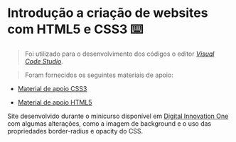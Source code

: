 # Introdução a criação de websites com HTML5 e CSS3 :keyboard:

> Foi utilizado para o desenvolvimento dos códigos o editor <a target="_blank" href="https://code.visualstudio.com/">*Visual Code Studio*</a>.

> Foram fornecidos os seguintes materiais de apoio:

* <a target="_blank" href="https://github.com/mateuskuritza/Introducao-a-criacao-de-websites-com-HTML5-e-CSS3/blob/master/ApoioCSS.md"> Material de apoio CSS3</a>

* <a target="_blank" href="https://github.com/mateuskuritza/Introducao-a-criacao-de-websites-com-HTML5-e-CSS3/blob/master/ApoioHTML.md"> Material de apoio HTML5</a>

Site desenvolvido durante o minicurso disponível em <a target="_blank" href="https://web.digitalinnovation.one/home">Digital Innovation One</a> com algumas alterações, como a imagem de background e o uso das propriedades border-radius e opacity do CSS.



